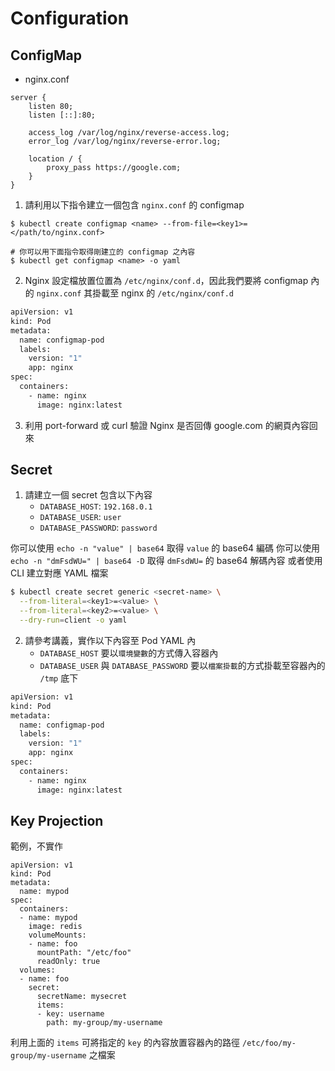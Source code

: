 # Configuration

## ConfigMap

* nginx.conf

```
server {
    listen 80;
    listen [::]:80;

    access_log /var/log/nginx/reverse-access.log;
    error_log /var/log/nginx/reverse-error.log;

    location / {
        proxy_pass https://google.com;
    }
}
```

1. 請利用以下指令建立一個包含 `nginx.conf` 的 configmap

```
$ kubectl create configmap <name> --from-file=<key1>=</path/to/nginx.conf>

# 你可以用下面指令取得剛建立的 configmap 之內容
$ kubectl get configmap <name> -o yaml
```

2. Nginx 設定檔放置位置為 `/etc/nginx/conf.d`，因此我們要將 configmap 內的 `nginx.conf` 其掛載至 nginx 的 `/etc/nginx/conf.d`

```bash
apiVersion: v1
kind: Pod
metadata:
  name: configmap-pod
  labels:
    version: "1"
    app: nginx
spec:
  containers:
    - name: nginx
      image: nginx:latest
```

3. 利用 port-forward 或 curl 驗證 Nginx 是否回傳 google.com 的網頁內容回來

## Secret

1. 請建立一個 secret 包含以下內容
   * `DATABASE_HOST`: `192.168.0.1`
   * `DATABASE_USER`: `user`
   * `DATABASE_PASSWORD`: `password`

你可以使用 `echo -n "value" | base64` 取得 `value` 的 base64 編碼
你可以使用 `echo -n "dmFsdWU=" | base64 -D` 取得 `dmFsdWU=` 的 base64 解碼內容
或者使用 CLI 建立對應 YAML 檔案

```bash
$ kubectl create secret generic <secret-name> \
  --from-literal=<key1>=<value> \
  --from-literal=<key2>=<value> \
  --dry-run=client -o yaml
```

2. 請參考講義，實作以下內容至 Pod YAML 內
    * `DATABASE_HOST` 要以`環境變數`的方式傳入容器內
    * `DATABASE_USER` 與 `DATABASE_PASSWORD` 要以`檔案掛載`的方式掛載至容器內的 `/tmp` 底下

```bash
apiVersion: v1
kind: Pod
metadata:
  name: configmap-pod
  labels:
    version: "1"
    app: nginx
spec:
  containers:
    - name: nginx
      image: nginx:latest
```

## Key Projection

範例，不實作

```
apiVersion: v1
kind: Pod
metadata:
  name: mypod
spec:
  containers:
  - name: mypod
    image: redis
    volumeMounts:
    - name: foo
      mountPath: "/etc/foo"
      readOnly: true
  volumes:
  - name: foo
    secret:
      secretName: mysecret
      items:
      - key: username
        path: my-group/my-username
```

利用上面的 `items` 可將指定的 `key` 的內容放置容器內的路徑 `/etc/foo/my-group/my-username` 之檔案
